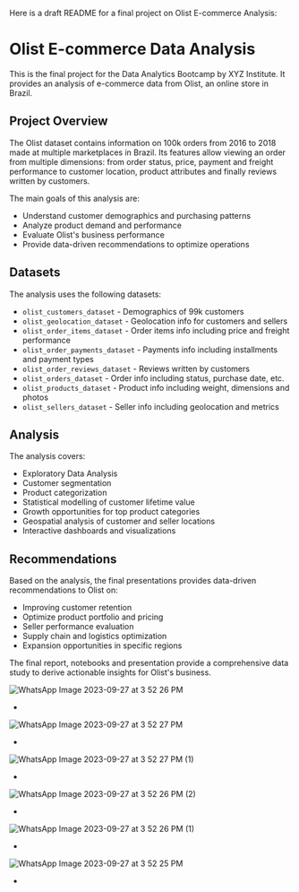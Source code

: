 Here is a draft README for a final project on Olist E-commerce Analysis:

# Olist E-commerce Data Analysis

This is the final project for the Data Analytics Bootcamp by XYZ Institute. It provides an analysis of e-commerce data from Olist, an online store in Brazil.

## Project Overview

The Olist dataset contains information on 100k orders from 2016 to 2018 made at multiple marketplaces in Brazil. Its features allow viewing an order from multiple dimensions: from order status, price, payment and freight performance to customer location, product attributes and finally reviews written by customers. 

The main goals of this analysis are:

- Understand customer demographics and purchasing patterns
- Analyze product demand and performance 
- Evaluate Olist's business performance
- Provide data-driven recommendations to optimize operations

## Datasets

The analysis uses the following datasets:

- `olist_customers_dataset` - Demographics of 99k customers 
- `olist_geolocation_dataset` - Geolocation info for customers and sellers
- `olist_order_items_dataset` - Order items info including price and freight performance
- `olist_order_payments_dataset` - Payments info including installments and payment types
- `olist_order_reviews_dataset` - Reviews written by customers 
- `olist_orders_dataset` - Order info including status, purchase date, etc.
- `olist_products_dataset` - Product info including weight, dimensions and photos
- `olist_sellers_dataset` - Seller info including geolocation and metrics

## Analysis

The analysis covers:

- Exploratory Data Analysis
- Customer segmentation
- Product categorization 
- Statistical modelling of customer lifetime value
- Growth opportunities for top product categories
- Geospatial analysis of customer and seller locations
- Interactive dashboards and visualizations

## Recommendations

Based on the analysis, the final presentations provides data-driven recommendations to Olist on:

- Improving customer retention
- Optimize product portfolio and pricing
- Seller performance evaluation
- Supply chain and logistics optimization
- Expansion opportunities in specific regions

The final report, notebooks and presentation provide a comprehensive data study to derive actionable insights for Olist's business.


![WhatsApp Image 2023-09-27 at 3 52 26 PM](https://github.com/DerrickLAM94/Olist-analysis/assets/140989898/caf00f0c-5eea-414a-bfdf-ff2ea0f53e3d)

-

![WhatsApp Image 2023-09-27 at 3 52 27 PM](https://github.com/DerrickLAM94/Olist-analysis/assets/140989898/c201647b-0f79-489e-95f7-be15d3720453)

-

![WhatsApp Image 2023-09-27 at 3 52 27 PM (1)](https://github.com/DerrickLAM94/Olist-analysis/assets/140989898/becb36f6-3c11-4e25-af33-62c9fe55cc0d)

-

![WhatsApp Image 2023-09-27 at 3 52 26 PM (2)](https://github.com/DerrickLAM94/Olist-analysis/assets/140989898/dc78dfcf-9274-4601-8cb6-7f69ba3beede)

-

![WhatsApp Image 2023-09-27 at 3 52 26 PM (1)](https://github.com/DerrickLAM94/Olist-analysis/assets/140989898/efb121a1-cd70-4ef6-8ab1-d85a23e668ed)

-

![WhatsApp Image 2023-09-27 at 3 52 25 PM](https://github.com/DerrickLAM94/Olist-analysis/assets/140989898/98e43d44-5693-43ba-82f9-22ad32ef8af7)

-


